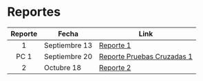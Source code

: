 # Reportes

| Reporte | Fecha | Link |
|:-------:|-------|------|
| 1 | Septiembre 13 | [Reporte 1](Reporte_1.md)
| PC 1 | Septiembre 20 | [Reporte Pruebas Cruzadas 1](Reporte_PC_1.md)
| 2 | Octubre 18 | [Reporte 2](Reporte_2.md)
